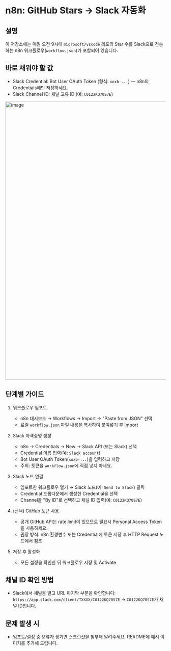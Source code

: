 # n8n: GitHub Stars → Slack 자동화

## 설명
이 저장소에는 매일 오전 9시에 `microsoft/vscode` 레포의 Star 수를 Slack으로 전송하는 n8n 워크플로우(`workflow.json`)가 포함되어 있습니다.

## 바로 채워야 할 값
- Slack Credential: Bot User OAuth Token (형식: `xoxb-...`) — n8n의 Credentials에만 저장하세요.
- Slack Channel ID: 채널 고유 ID (예: `C0122KQ70S7E`)

<img width="625" height="873" alt="image" src="https://github.com/user-attachments/assets/53b8f275-c298-480a-995a-9c36fa9f05e5" />

## 단계별 가이드
1. 워크플로우 임포트
   - n8n 대시보드 → Workflows → Import → "Paste from JSON" 선택
   - 로컬 `workflow.json` 파일 내용을 복사하여 붙여넣기 후 Import

2. Slack 자격증명 생성
   - n8n → Credentials → New → Slack API (또는 Slack) 선택
   - Credential 이름 입력(예: `Slack account`)
   - Bot User OAuth Token(`xoxb-...`)을 입력하고 저장
   - 주의: 토큰을 `workflow.json`에 직접 넣지 마세요.

3. Slack 노드 연결
   - 임포트한 워크플로우 열기 → Slack 노드(예: `Send to Slack`) 클릭
   - Credential 드롭다운에서 생성한 Credential을 선택
   - Channel을 "By ID"로 선택하고 채널 ID 입력(예: `C0122KQ70S7E`)

4. (선택) GitHub 토큰 사용
   - 공개 GitHub API는 rate limit이 있으므로 필요시 Personal Access Token을 사용하세요.
   - 권장 방식: n8n 환경변수 또는 Credential에 토큰 저장 후 HTTP Request 노드에서 참조

5. 저장 후 활성화
   - 모든 설정을 확인한 뒤 워크플로우 저장 및 Activate

## 채널 ID 확인 방법
- Slack에서 채널을 열고 URL 마지막 부분을 확인합니다: `https://app.slack.com/client/TXXXX/C0122KQ70S7E` → `C0122KQ70S7E`가 채널 ID입니다.

## 문제 발생 시
- 임포트/설정 중 오류가 생기면 스크린샷을 첨부해 알려주세요. README에 예시 이미지를 추가해 드립니다.
